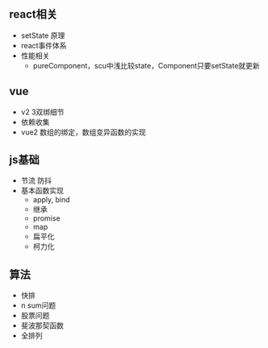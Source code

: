 ## react相关
- setState 原理
- react事件体系
- 性能相关
  - pureComponent，scu中浅比较state，Component只要setState就更新


## vue
- v2 3双绑细节
- 依赖收集
- vue2 数组的绑定，数组变异函数的实现

## js基础 
- 节流 防抖
- 基本函数实现
  - apply, bind
  - 继承
  - promise
  - map
  - 扁平化
  - 柯力化

## 算法
- 快排
- n sum问题
- 股票问题
- 斐波那契函数
- 全排列


